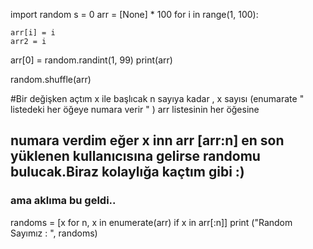 import random
s = 0
arr = [None] * 100
for i in range(1, 100):

    arr[i] = i
    arr2 = i


arr[0] = random.randint(1, 99)
print(arr)

random.shuffle(arr)


#Bir değişken açtım x ile başlıcak n sayıya kadar  , x sayısı (enumarate " listedeki her öğeye numara verir " ) arr listesinin her öğesine
## numara verdim eğer x inn arr [arr:n] en son yüklenen kullanıcısına gelirse randomu bulucak.Biraz kolaylığa kaçtım gibi :) 
### ama aklıma  bu geldi.. 

randoms = [x for n, x in enumerate(arr) if x in arr[:n]]
print ("Random Sayımız  : ", randoms)
